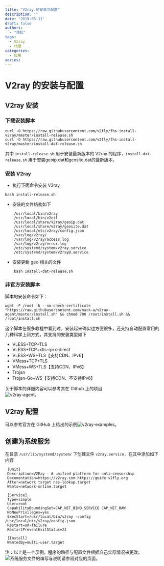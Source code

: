 ```yaml
---
title: "V2ray 的安装与配置"
description: ""
date: '2019-03-11'
draft: false
authors:
  - "清松"
tags:
  - V2ray
  - 代理
categories:
  - 应用
series:
---
```

# V2ray 的安装与配置
## V2ray 安装
### 下载安装脚本
```
curl -O https://raw.githubusercontent.com/v2fly/fhs-install-v2ray/master/install-release.sh
curl -O https://raw.githubusercontent.com/v2fly/fhs-install-v2ray/master/install-dat-release.sh
```
其中 `install-release.sh` 用于安装最新版本的 V2ray 的程序，`install-dat-release.sh` 用于安装geoip.dat和geosite.dat的最新版本。

### 安装 V2ray
- 执行下面命令安装 V2ray
``` shell
bash install-release.sh
```

- 安装的文件结构如下
```
    /usr/local/bin/v2ray
    /usr/local/bin/v2ctl
    /usr/local/share/v2ray/geoip.dat
    /usr/local/share/v2ray/geosite.dat
    /usr/local/etc/v2ray/config.json
    /var/log/v2ray/
    /var/log/v2ray/access.log
    /var/log/v2ray/error.log
    /etc/systemd/system/v2ray.service
    /etc/systemd/system/v2ray@.service
```

- 安装更新 geo 相关的文件
```
    bash install-dat-release.sh
```

### 非官方安装脚本
脚本的安装命令如下：
```
wget -P /root -N --no-check-certificate "https://raw.githubusercontent.com/mack-a/v2ray-agent/master/install.sh" && chmod 700 /root/install.sh && /root/install.sh
```
这个脚本在很多教程中看到过，安装起来确实也方便很多，还支持自动配置常用的几种科学上网方式，其支持的安装类型如下  
- VLESS+TCP+TLS
- VLESS+TCP+xtls-rprx-direct
- VLESS+WS+TLS【支持CDN、IPv6】
- VMess+TCP+TLS
- VMess+WS+TLS【支持CDN、IPv6】
- Trojan
- Trojan-Go+WS【支持CDN、不支持IPv6】

关于脚本的详细内容可以参考其在 Github 上的项目  
![v2ray-agent](https://github.com/mack-a/v2ray-agent)。  

## V2ray 配置
可以参考官方在 GitHub 上给出的示例![v2ray-examples](https://github.com/v2fly/v2ray-examples)。

## 创建为系统服务
在目录 `/usr/lib/systemd/system/` 下创建文件 `v2ray.service`，在其中添加如下内容
```
 [Unit]
 Description=V2Ray - A unified platform for anti-censorship
 Documentation=https://v2ray.com https://guide.v2fly.org
 After=network.target nss-lookup.target
 Wants=network-online.target

 [Service]
 Type=simple
 User=root
 CapabilityBoundingSet=CAP_NET_BIND_SERVICE CAP_NET_RAW
 NoNewPrivileges=yes
 ExecStart=/usr/local/bin/v2ray -config /usr/local/etc/v2ray/config.json
 Restart=on-failure
 RestartPreventExitStatus=23

 [Install]
 WantedBy=multi-user.target
```
注：以上是一个示例，程序的路径与配置文件根据自己实际情况来更改。![系统服务文件](/操作系统/linux/系统服务)的编写与说明请参阅对应的页面。
